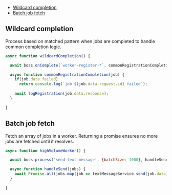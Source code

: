 - [Wildcard completion](#wildcard-completion)
- [Batch job fetch](#batch-job-fetch)

## Wildcard completion

Process based on matched pattern when jobs are completed to handle common completion logic.

```js
async function wildcardCompletion() {

  await boss.onComplete(`worker-register-*`, commonRegistrationCompletion)

  async function commonRegistrationCompletion(job) {
    if(job.data.failed)
      return console.log(`job ${job.data.request.id} failed`);
    
    await logRegistration(job.data.response);
  }

}
```

## Batch job fetch

Fetch an array of jobs in a worker. Returning a promise ensures no more jobs are fetched until it resolves.

```js
async function highVolumeWorker() {

  await boss.process('send-text-message', {batchSize: 1000}, handleSend);

  async function handleSend(jobs) {
    await Promise.all(jobs.map(job => textMessageService.send(job.data)));
  }

}
```